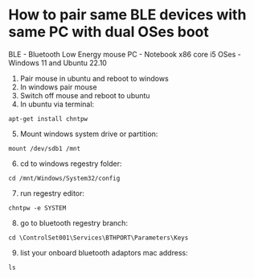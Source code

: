 # How to pair same BLE devices with same PC with dual OSes boot
BLE - Bluetooth Low Energy mouse
PC -  Notebook x86 core i5
OSes - Windows 11 and Ubuntu 22.10
1. Pair mouse in ubuntu and reboot to windows
2. In windows pair mouse
3. Switch off mouse and reboot to ubuntu
4. In ubuntu via terminal:
```
apt-get install chntpw
```
5. Mount windows system drive or partition:
```
mount /dev/sdb1 /mnt
```
6. cd to windows regestry folder:
```
cd /mnt/Windows/System32/config
```
7. run regestry editor:
```
chntpw -e SYSTEM
```
8. go to bluetooth regestry branch:
```
cd \ControlSet001\Services\BTHPORT\Parameters\Keys
```
9. list your onboard bluetooth adaptors mac address:
```
ls
